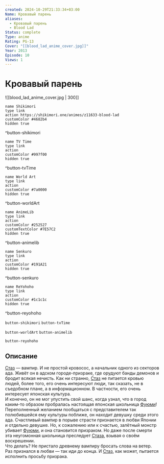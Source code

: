 ```yaml
---
created: 2024-10-29T21:33:34+03:00
Name: Кровавый парень
aliases:
  - Кровавый парень
  - Blood Lad
Status: complete
Type: anime
Rating: PG-13
Cover: "[[blood_lad_anime_cover.jpg]]"
Year: 2013
Episode: 10
Views: 1
---
```


# Кровавый парень

![[blood_lad_anime_cover.jpg | 300]]

```button
name Shikimori
type link
action https://shikimori.one/animes/z11633-blood-lad
customColor #4682b4
hidden true
```
^button-shikimori

```button
name TV Time
type link
action 
customColor #997f00
hidden true
```
^button-tvTime

```button
name World Art
type link
action 
customColor #7a0000
hidden true
```
^button-worldArt

```button
name AnimeLib
type link
action 
customColor #252527
customTextColor #7E57C2
hidden true
```
^button-animelib

```button
name Senkuro
type link
action 
customColor #191A21
hidden true
```
^button-senkuro

```button
name ReYohoho
type link
action 
customColor #1c1c1c
hidden true
```
^button-reyohoho



`button-shikimori` `button-tvTime`

`button-worldArt` `button-animelib`

`button-reyohoho`

## Описание

[Стаз](https://shikimori.one/characters/36362-staz-charlie-blood) — вампир. И не простой кровосос, а начальник одного из секторов ада. Живёт он в адском городе-призраке, где орудуют банды демонов и бродит всякая нечисть. Как ни странно, [Стаз](https://shikimori.one/characters/36362-staz-charlie-blood) не питается кровью людей, более того, его очень интересуют люди, так сказать, не в съедобном плане, а в информационном. В частности, его очень интересует японская культура.  
И конечно, он не мог упустить свой шанс, когда узнал, что в город каким-то образом пробралась настоящая японская школьница [Фуюми](https://shikimori.one/characters/36361-fuyumi-yanagi)! Переполненный желанием пообщаться с представителем так полюбившейся ему культуры поближе, он находит девушку среди этого ада. Счастливый вампир в порыве страсти признается в любви Японии и отдельно девушке. Но, к сожалению или к счастью, залётный монстр убивает [Фуюми](https://shikimori.one/characters/36361-fuyumi-yanagi), и она становится призраком. Но даже после смерти эта неугомонная школьница преследует [Стаза](https://shikimori.one/characters/36362-staz-charlie-blood), взывая о своём воскрешении.  
Что делать? Не пристало древнему вампиру бросать слова на ветер. Раз признался в любви — так иди до конца. И [Стаз](https://shikimori.one/characters/36362-staz-charlie-blood), как может, пытается исполнить просьбу призрака.
